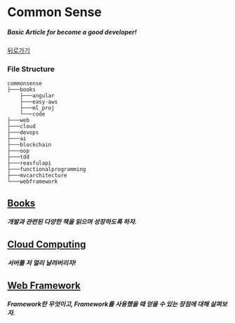# Common Sense

##### Basic Article for become a good developer!

[뒤로가기](/README.md)

### File Structure

```
commonsense
├───books
	├───angular
	├───easy-aws
	├───ml_proj
	└───code
├───web
├───cloud
├───devops
├───ai
├───blockchain
├───oop
├───tdd
├───reasfulapi
├───functionalprogramming
├───mvcarchitecture
└───webframework
```

## [Books](/commonsense/books/)

##### 개발과 관련된 다양한 책을 읽으며 성장하도록 하자.    

## [Cloud Computing](/commonsense/cloud/README.md)

##### 서버를 저 멀리 날려버리자!  

## [Web Framework](/commonsense/webframework/README.md)  

##### Framework란 무엇이고, Framework를 사용했을 때 얻을 수 있는 장점에 대해 살펴보자.  


